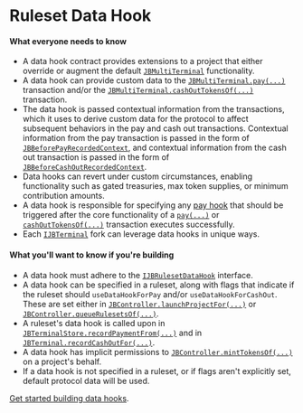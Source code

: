 # Ruleset Data Hook

#### What everyone needs to know

* A data hook contract provides extensions to a project that either override or augment the default [`JBMultiTerminal`](/docs/dev/v5/api/core/JBMultiTerminal.md) functionality.
* A data hook can provide custom data to the [`JBMultiTerminal.pay(...)`](/docs/dev/v5/api/core/JBMultiTerminal.md#pay) transaction and/or the [`JBMultiTerminal.cashOutTokensOf(...)`](/docs/dev/v5/api/core/JBMultiTerminal.md#cashouttokensof) transaction.
* The data hook is passed contextual information from the transactions, which it uses to derive custom data for the protocol to affect subsequent behaviors in the pay and cash out transactions. Contextual information from the pay transaction is passed in the form of [`JBBeforePayRecordedContext`](/docs/dev/v5/api/core/structs/JBBeforePayRecordedContext.md), and contextual information from the cash out transaction is passed in the form of [`JBBeforeCashOutRecordedContext`](/docs/dev/v5/api/core/structs/JBBeforeCashOutRecordedContext.md).
* Data hooks can revert under custom circumstances, enabling functionality such as gated treasuries, max token supplies, or minimum contribution amounts.
* A data hook is responsible for specifying any [pay hook](pay-hook.md) that should be triggered after the core functionality of a [`pay(...)`](/docs/dev/v5/api/core/JBMultiTerminal.md#pay) or [`cashOutTokensOf(...)`](/docs/dev/v5/api/core/JBMultiTerminal.md#cashouttokensof) transaction executes successfully.
* Each [`IJBTerminal`](/docs/dev/v5/api/core/interfaces/IJBTerminal.md) fork can leverage data hooks in unique ways.

#### What you'll want to know if you're building

* A data hook must adhere to the [`IJBRulesetDataHook`](/docs/dev/v5/api/core/interfaces/IJBRulesetDataHook.md) interface.
* A data hook can be specified in a ruleset, along with flags that indicate if the ruleset should `useDataHookForPay` and/or `useDataHookForCashOut`. These are set either in [`JBController.launchProjectFor(...)`](/docs/dev/v5/api/core/JBController.md#launchprojectfor) or [`JBController.queueRulesetsOf(...)`](/docs/dev/v5/api/core/JBController.md#queuerulesetsof).
* A ruleset's data hook is called upon in [`JBTerminalStore.recordPaymentFrom(...)`](/docs/dev/v5/api/core/JBTerminalStore.md#recordpaymentfrom) and in [`JBTerminal.recordCashOutFor(...)`](/docs/dev/v5/api/core/JBTerminalStore.md#recordcashoutfor).
* A data hook has implicit permissions to [`JBController.mintTokensOf(...)`](/docs/dev/v5/api/core/JBController.md#minttokensof) on a project's behalf.
* If a data hook is not specified in a ruleset, or if flags aren't explicitly set, default protocol data will be used.

[Get started building data hooks](/docs/dev/v5/build/hooks/ruleset-data-hook.md).

